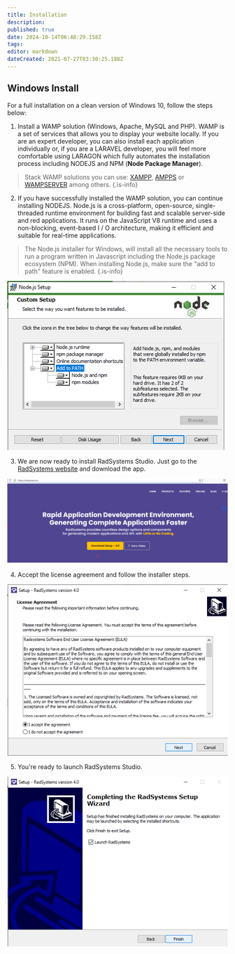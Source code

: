 ```yaml
---
title: Installation
description: 
published: true
date: 2024-10-14T06:48:29.158Z
tags: 
editor: markdown
dateCreated: 2021-07-27T03:30:25.188Z
---
```


## Windows Install
For a full installation on a clean version of Windows 10, follow the steps below:

1. Install a WAMP solution (Windows, Apache, MySQL and PHP). WAMP is a set of services that allows you to display your website locally. If you are an expert developer, you can also install each application individually or, if you are a LARAVEL developer, you will feel more comfortable using LARAGON which fully automates the installation process including NODEJS and NPM (**Node Package Manager**).
> Stack WAMP solutions you can use: [XAMPP](https://www.apachefriends.org/index.html), [AMPPS](https://ampps.com/) or [WAMPSERVER](https://www.wampserver.com/en/) among others.
{.is-info}

2. If you have successfully installed the WAMP solution, you can continue installing NODEJS. Node.js is a cross-platform, open-source, single-threaded runtime environment for building fast and scalable server-side and red applications. It runs on the JavaScript V8 runtime and uses a non-blocking, event-based I / O architecture, making it efficient and suitable for real-time applications.
> The Node.js installer for Windows, will install all the necessary tools to run a program written in Javascript including the Node.js package ecosystem (NPM). When installing Node.js, make sure the "add to path" feature is enabled.
{.is-info}

![nodejs-add-path.png](/installation/nodejs-add-path.png)

3. We are now ready to install RadSystems Studio. Just go to the [RadSystems website](https://radsystems.io/) and download the app.

![download-setup.png](/installation/download-setup.png)

4. Accept the license agreement and follow the installer steps.

![accept-agreement.png](/installation/accept-agreement.png)

5. You're ready to launch RadSystems Studio.

![final-window-installer.png](/installation/final-window-installer.png)
